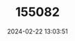 ---
title: "155082"
category: "Eumicrotremus barbatus"
draft: false
date: 2024-02-22 13:03:51
languages:
  Japanese: ["Hige-dango"]
  English: ["Papillose Lumpsucker"]
---